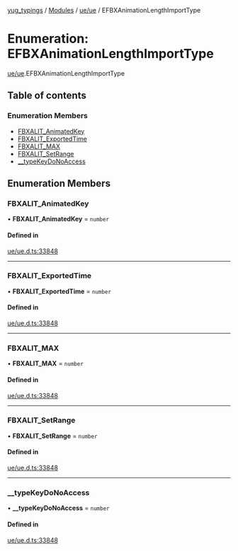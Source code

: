 [yug_typings](../README.md) / [Modules](../modules.md) / [ue/ue](../modules/ue_ue.md) / EFBXAnimationLengthImportType

# Enumeration: EFBXAnimationLengthImportType

[ue/ue](../modules/ue_ue.md).EFBXAnimationLengthImportType

## Table of contents

### Enumeration Members

- [FBXALIT\_AnimatedKey](ue_ue.EFBXAnimationLengthImportType.md#fbxalit_animatedkey)
- [FBXALIT\_ExportedTime](ue_ue.EFBXAnimationLengthImportType.md#fbxalit_exportedtime)
- [FBXALIT\_MAX](ue_ue.EFBXAnimationLengthImportType.md#fbxalit_max)
- [FBXALIT\_SetRange](ue_ue.EFBXAnimationLengthImportType.md#fbxalit_setrange)
- [\_\_typeKeyDoNoAccess](ue_ue.EFBXAnimationLengthImportType.md#__typekeydonoaccess)

## Enumeration Members

### FBXALIT\_AnimatedKey

• **FBXALIT\_AnimatedKey** = `number`

#### Defined in

[ue/ue.d.ts:33848](https://github.com/YugMetaverse/yug_typings/blob/25cad34/ue/ue.d.ts#L33848)

___

### FBXALIT\_ExportedTime

• **FBXALIT\_ExportedTime** = `number`

#### Defined in

[ue/ue.d.ts:33848](https://github.com/YugMetaverse/yug_typings/blob/25cad34/ue/ue.d.ts#L33848)

___

### FBXALIT\_MAX

• **FBXALIT\_MAX** = `number`

#### Defined in

[ue/ue.d.ts:33848](https://github.com/YugMetaverse/yug_typings/blob/25cad34/ue/ue.d.ts#L33848)

___

### FBXALIT\_SetRange

• **FBXALIT\_SetRange** = `number`

#### Defined in

[ue/ue.d.ts:33848](https://github.com/YugMetaverse/yug_typings/blob/25cad34/ue/ue.d.ts#L33848)

___

### \_\_typeKeyDoNoAccess

• **\_\_typeKeyDoNoAccess** = `number`

#### Defined in

[ue/ue.d.ts:33848](https://github.com/YugMetaverse/yug_typings/blob/25cad34/ue/ue.d.ts#L33848)
